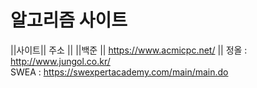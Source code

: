 # 알고리즘 사이트
||사이트|| 주소 ||
||백준 || https://www.acmicpc.net/  ||
정올 : http://www.jungol.co.kr/  
SWEA : https://swexpertacademy.com/main/main.do  
